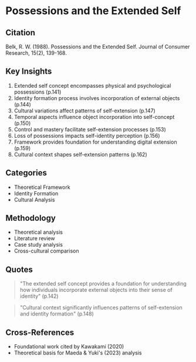 # Possessions and the Extended Self
## Citation
Belk, R. W. (1988). Possessions and the Extended Self. Journal of Consumer Research, 15(2), 139-168.

## Key Insights
1. Extended self concept encompasses physical and psychological possessions (p.141)
2. Identity formation process involves incorporation of external objects (p.144)
3. Cultural variations affect patterns of self-extension (p.147)
4. Temporal aspects influence object incorporation into self-concept (p.150)
5. Control and mastery facilitate self-extension processes (p.153)
6. Loss of possessions impacts self-identity perception (p.156)
7. Framework provides foundation for understanding digital extension (p.159)
8. Cultural context shapes self-extension patterns (p.162)

## Categories
- Theoretical Framework
- Identity Formation
- Cultural Analysis

## Methodology
- Theoretical analysis
- Literature review
- Case study analysis
- Cross-cultural comparison

## Quotes
> "The extended self concept provides a foundation for understanding how individuals incorporate external objects into their sense of identity" (p.142)

> "Cultural context significantly influences patterns of self-extension and identity formation" (p.148)

## Cross-References
- Foundational work cited by Kawakami (2020)
- Theoretical basis for Maeda & Yuki's (2023) analysis
